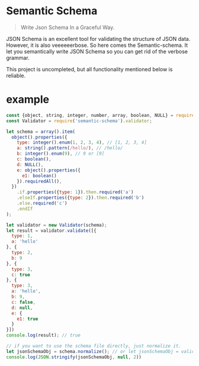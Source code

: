 # Semantic Schema

> Write Json Schema In a Graceful Way.

JSON Schema is an excellent tool for validating the structure of JSON data. However, it is also veeeeeerbose. So here comes the Semantic-schema. It let you semantically write JSON Schema so you can get rid of the verbose grammar.

This project is uncompleted, but all functionality mentioned below is reliable.

# example

```js
const {object, string, integer, number, array, boolean, NULL} = require('semantic-schema').describer;
const Validator = require('semantic-schema').validator;

let schema = array().item(
  object().properties({
    type: integer().enum(1, 2, 3, 4), // [1, 2, 3, 4]
    a: string().pattern(/hello/), // /hello/
    b: integer().enum(9), // 9 or [9]
    c: boolean(),
    d: NULL(),
    e: object().properties({
      e1: boolean()
    }).requiredAll(),
  })
    .if.properties({type: 1}).then.required('a')
    .elseIf.properties({type: 2}).then.required('b')
    .else.required('c')
    .endIf
);

let validator = new Validator(schema);
let result = validator.validate([{
  type: 1,
  a: 'hello'
}, {
  type: 2,
  b: 9
}, {
  type: 3,
  c: true
}, {
  type: 3,
  a: 'hello',
  b: 9,
  c: false,
  d: null,
  e: {
    e1: true
  }
}])
console.log(result); // true

// if you want to use the schema file directly, just normalize it.
let jsonSchemaObj = schema.normalize(); // or let jsonSchemaObj = validator.jsonSchema;
console.log(JSON.stringify(jsonSchemaObj, null, 2))

```